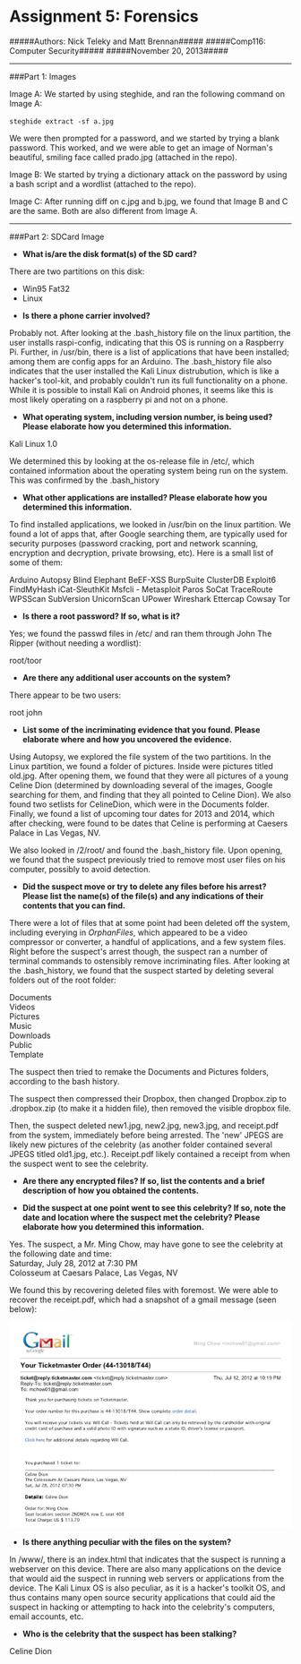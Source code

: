 Assignment 5: Forensics
===================================

#####Authors: Nick Teleky and Matt Brennan#####
#####Comp116: Computer Security#####
#####November 20, 2013#####

- - - - - - - - - - - - - - - - - - - - - - - -

###Part 1: Images

Image A: We started by using steghide, and ran the following command on Image A: 

`steghide extract -sf a.jpg`

We were then prompted for a password, and we started by trying a blank password. This worked, and we were able to get
an image of Norman's beautiful, smiling face called prado.jpg (attached in the repo).

Image B: We started by trying a dictionary attack on the password by using a bash script and a wordlist (attached to the repo).

Image C: After running diff on c.jpg and b.jpg, we found that Image B and C are the same. Both are also different from Image A.

- - - - - - - - - - - - - - - - - - - - - - - - -

###Part 2: SDCard Image

* __What is/are the disk format(s) of the SD card?__

There are two partitions on this disk:
 - Win95 Fat32
 - Linux

* __Is there a phone carrier involved?__

Probably not. After looking at the .bash_history file on the linux partition, the user installs raspi-config, indicating that this
OS is running on a Raspberry Pi. Further, in /usr/bin, there is a list of applications that have been installed; among them are config
apps for an Arduino.  The .bash_history file also indicates that the user installed the Kali Linux distrubution, which is like a hacker's 
tool-kit, and probably couldn't run its full functionality on a phone. While it is possible to install Kali on Android phones, it
seems like this is most likely operating on a raspberry pi and not on a phone.

* __What operating system, including version number, is being used? Please elaborate how you determined this information.__

Kali Linux 1.0

We determined this by looking at the os-release file in /etc/, which contained information about the operating system being
run on the system. This was confirmed by the .bash_history

* __What other applications are installed? Please elaborate how you determined this information.__

To find installed applications, we looked in /usr/bin on the linux partition. We found a lot of apps that, after Google searching them,
 are typically used for security purposes (password cracking, port and network scanning, encryption and decryption, private browsing, etc).
 Here is a small list of some of them:

Arduino
Autopsy
Blind Elephant
BeEF-XSS
BurpSuite
ClusterDB
Exploit6
FindMyHash
iCat-SleuthKit
Msfcli - Metasploit
Paros
SoCat
TraceRoute
WPSScan
SubVersion
UnicornScan
UPower
Wireshark
Ettercap
Cowsay
Tor

* __Is there a root password? If so, what is it?__

Yes; we found the passwd files in /etc/ and ran them through John The Ripper (without needing a wordlist):

root/toor

* __Are there any additional user accounts on the system?__

There appear to be two users:

root
john

* __List some of the incriminating evidence that you found. Please elaborate where and how you uncovered the evidence.__

Using Autopsy, we explored the file system of the two partitions. In the Linux partition, we found a folder of pictures. Inside were pictures titled
 old.jpg. After opening them, we found that they were all pictures of a young Celine Dion (determined by downloading several of the images, 
 Google searching for them, and finding that they all pointed to Celine Dion). We also found two setlists for CelineDion, which were in the Documents
 folder. Finally, we found a list of upcoming tour dates for 2013 and 2014, which after checking, were found to be dates that Celine is performing
 at Caesers Palace in Las Vegas, NV.

We also looked in /2/root/ and found the .bash_history file. Upon opening, we found that the suspect previously tried to remove most user files on
 his computer, possibly to avoid detection.

* __Did the suspect move or try to delete any files before his arrest? Please list the name(s) of the file(s) and any indications of their contents that you can find.__

There were a lot of files that at some point had been deleted off the system, including everying in $OrphanFiles$, which appeared to be a video
 compressor or converter, a handful of applications, and a few system files.
Right before the suspect's arrest though, the suspect ran a number of terminal commands to ostensibly remove incriminating files. After looking at 
the .bash_history, we found that the suspect started by deleting several folders out of the root folder:
    
Documents  
Videos  
Pictures  
Music  
Downloads  
Public  
Template  
   
The suspect then tried to remake the Documents and Pictures folders, according to the bash history.  

The suspect then compressed their Dropbox, then changed Dropbox.zip to .dropbox.zip (to make it a hidden file), then removed the visible dropbox 
file.  

Then, the suspect deleted new1.jpg, new2.jpg, new3.jpg, and receipt.pdf from the system, immediately before being arrested. The 'new' JPEGS are likely 
new pictures of the celebrity (as another folder contained several JPEGS titled old1.jpg, etc.). Receipt.pdf likely contained a receipt from when the 
suspect went to see the celebrity.

* __Are there any encrypted files? If so, list the contents and a brief description of how you obtained the contents.__  



* __Did the suspect at one point went to see this celebrity? If so, note the date and location where the suspect met the celebrity? Please elaborate how you determined this information.__  

Yes. The suspect, a Mr. Ming Chow, may have gone to see the celebrity at the following date and time:  
Saturday, July 28, 2012 at 7:30 PM  
Colosseum at Caesars Palace, Las Vegas, NV  

We found this by recovering deleted files with foremost. We were able to recover the receipt.pdf, which had a snapshot of a gmail message (seen below):  

![Screenshot of receipt.pdf](receipt_snap.jpg)


* __Is there anything peculiar with the files on the system?__

In /www/, there is an index.html that indicates that the suspect is running a webserver on this device. There are also many applications on the device 
that would aid the suspect in running web servers or applications from the device. The Kali Linux OS is also peculiar, as it is a hacker's toolkit OS, 
and thus contains many open source security applications that could aid the suspect in hacking or attempting to hack into the celebrity's computers, 
email accounts, etc.

* __Who is the celebrity that the suspect has been stalking?__  

Celine Dion